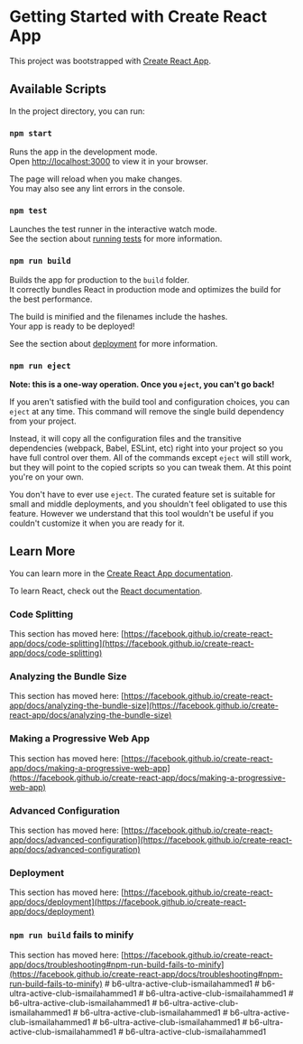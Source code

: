 # Getting Started with Create React App

This project was bootstrapped with [Create React App](https://github.com/facebook/create-react-app).

## Available Scripts

In the project directory, you can run:

### `npm start`

Runs the app in the development mode.\
Open [http://localhost:3000](http://localhost:3000) to view it in your browser.

The page will reload when you make changes.\
You may also see any lint errors in the console.

### `npm test`

Launches the test runner in the interactive watch mode.\
See the section about [running tests](https://facebook.github.io/create-react-app/docs/running-tests) for more information.

### `npm run build`

Builds the app for production to the `build` folder.\
It correctly bundles React in production mode and optimizes the build for the best performance.

The build is minified and the filenames include the hashes.\
Your app is ready to be deployed!

See the section about [deployment](https://facebook.github.io/create-react-app/docs/deployment) for more information.

### `npm run eject`

**Note: this is a one-way operation. Once you `eject`, you can't go back!**

If you aren't satisfied with the build tool and configuration choices, you can `eject` at any time. This command will remove the single build dependency from your project.

Instead, it will copy all the configuration files and the transitive dependencies (webpack, Babel, ESLint, etc) right into your project so you have full control over them. All of the commands except `eject` will still work, but they will point to the copied scripts so you can tweak them. At this point you're on your own.

You don't have to ever use `eject`. The curated feature set is suitable for small and middle deployments, and you shouldn't feel obligated to use this feature. However we understand that this tool wouldn't be useful if you couldn't customize it when you are ready for it.

## Learn More

You can learn more in the [Create React App documentation](https://facebook.github.io/create-react-app/docs/getting-started).

To learn React, check out the [React documentation](https://reactjs.org/).

### Code Splitting

This section has moved here: [https://facebook.github.io/create-react-app/docs/code-splitting](https://facebook.github.io/create-react-app/docs/code-splitting)

### Analyzing the Bundle Size

This section has moved here: [https://facebook.github.io/create-react-app/docs/analyzing-the-bundle-size](https://facebook.github.io/create-react-app/docs/analyzing-the-bundle-size)

### Making a Progressive Web App

This section has moved here: [https://facebook.github.io/create-react-app/docs/making-a-progressive-web-app](https://facebook.github.io/create-react-app/docs/making-a-progressive-web-app)

### Advanced Configuration

This section has moved here: [https://facebook.github.io/create-react-app/docs/advanced-configuration](https://facebook.github.io/create-react-app/docs/advanced-configuration)

### Deployment

This section has moved here: [https://facebook.github.io/create-react-app/docs/deployment](https://facebook.github.io/create-react-app/docs/deployment)

### `npm run build` fails to minify

This section has moved here: [https://facebook.github.io/create-react-app/docs/troubleshooting#npm-run-build-fails-to-minify](https://facebook.github.io/create-react-app/docs/troubleshooting#npm-run-build-fails-to-minify)
#   b 6 - u l t r a - a c t i v e - c l u b - i s m a i l a h a m m e d 1  
 #   b 6 - u l t r a - a c t i v e - c l u b - i s m a i l a h a m m e d 1  
 #   b 6 - u l t r a - a c t i v e - c l u b - i s m a i l a h a m m e d 1  
 #   b 6 - u l t r a - a c t i v e - c l u b - i s m a i l a h a m m e d 1  
 #   b 6 - u l t r a - a c t i v e - c l u b - i s m a i l a h a m m e d 1  
 #   b 6 - u l t r a - a c t i v e - c l u b - i s m a i l a h a m m e d 1  
 #   b 6 - u l t r a - a c t i v e - c l u b - i s m a i l a h a m m e d 1  
 #   b 6 - u l t r a - a c t i v e - c l u b - i s m a i l a h a m m e d 1  
 #   b 6 - u l t r a - a c t i v e - c l u b - i s m a i l a h a m m e d 1  
 #   b 6 - u l t r a - a c t i v e - c l u b - i s m a i l a h a m m e d 1  
 